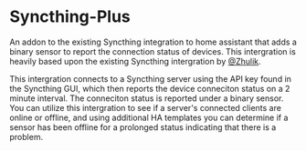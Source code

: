# Syncthing-Plus
An addon to the existing Syncthing integration to home assistant  that adds a binary sensor to report the connection status of devices.
This intergration is heavily based upon the existing Syncthing intergration by [@Zhulik](https://github.com/zhulik). 

This intergration connects to a Syncthing server using the API key found in the Syncthing GUI, which then reports the device conneciton status on a 2 minute interval. The conneciton status is reported under a binary sensor.
You can utilize this intergration to see if a server's connected clients are online or offline, and using additional HA templates you can determine if a sensor has been offline for a prolonged status indicating that there is a problem. 
